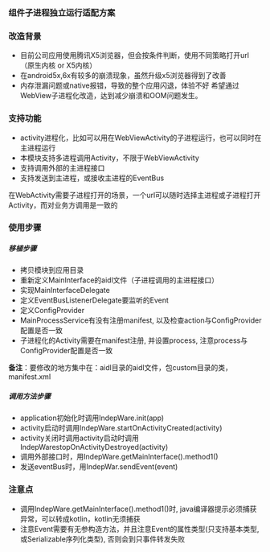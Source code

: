 
### 组件子进程独立运行适配方案

### 改造背景
- 目前公司应用使用腾讯X5浏览器，但会按条件判断，使用不同策略打开url（原生内核 or X5内核）
- 在android5x,6x有较多的崩溃现象，虽然升级x5浏览器得到了改善
- 内存泄漏问题或native报错，导致的整个应用闪退，体验不好
希望通过WebView子进程化改造，达到减少崩溃和OOM问题发生。

### 支持功能
- activity进程化，比如可以用在WebViewActivity的子进程运行，也可以同时在主进程运行
- 本模块支持多进程调用Activity，不限于WebViewActivity
- 支持调用外部的主进程接口
- 支持发送到主进程，或接收主进程的EventBus

在WebActivity需要子进程打开的场景，一个url可以随时选择主进程或子进程打开Activity，而对业务方调用是一致的

### 使用步骤

##### 移植步骤

- 拷贝模块到应用目录
- 重新定义MainInterface的aidl文件（子进程调用的主进程接口）
- 实现MainInterfaceDelegate
- 定义EventBusListenerDelegate要监听的Event
- 定义ConfigProvider
- MainProcessService有没有注册manifest, 以及检查action与ConfigProvider配置是否一致
- 子进程化的Activity需要在manifest注册, 并设置process, 注意process与ConfigProvider配置是否一致

**备注**：要修改的地方集中在：aidl目录的aidl文件，包custom目录的类，manifest.xml


##### 调用方法步骤
- application初始化时调用IndepWare.init(app)
- activity启动时调用IndepWare.startOnActivityCreated(activity)
- activity关闭时调用activity启动时调用IndepWarestopOnActivityDestroyed(activity)
- 调用外部接口时，用IndepWare.getMainInterface().method1()
- 发送eventBus时，用IndepWar.sendEvent(event)

### 注意点
- 调用IndepWare.getMainInterface().method1()时, java编译器提示必须捕获异常，可以转成kotlin，kotlin无须捕获
- 注意Event需要有无参构造方法，并且注意Event的属性类型(只支持基本类型, 或Serializable序列化类型), 否则会到只事件转发失败

